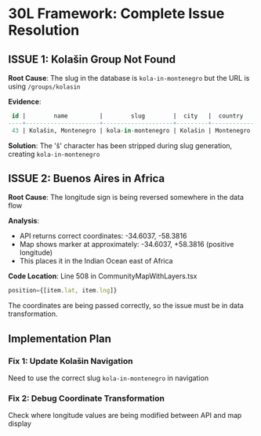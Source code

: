 # 30L Framework: Complete Issue Resolution

## ISSUE 1: Kolašin Group Not Found

**Root Cause**: The slug in the database is `kola-in-montenegro` but the URL is using `/groups/kolasin`

**Evidence**: 
```sql
 id |        name         |        slug        |  city   |  country   
----+---------------------+--------------------+---------+------------
 43 | Kolašin, Montenegro | kola-in-montenegro | Kolašin | Montenegro
```

**Solution**: The 'š' character has been stripped during slug generation, creating `kola-in-montenegro`

## ISSUE 2: Buenos Aires in Africa

**Root Cause**: The longitude sign is being reversed somewhere in the data flow

**Analysis**:
- API returns correct coordinates: -34.6037, -58.3816
- Map shows marker at approximately: -34.6037, +58.3816 (positive longitude)
- This places it in the Indian Ocean east of Africa

**Code Location**: Line 508 in CommunityMapWithLayers.tsx
```javascript
position={[item.lat, item.lng]}
```

The coordinates are being passed correctly, so the issue must be in data transformation.

## Implementation Plan

### Fix 1: Update Kolašin Navigation
Need to use the correct slug `kola-in-montenegro` in navigation

### Fix 2: Debug Coordinate Transformation
Check where longitude values are being modified between API and map display